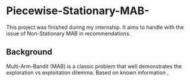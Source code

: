 # Piecewise-Stationary-MAB-
This project was finished during my internship. It aims to handle with the issue of Non-Stationary MAB in recommendations.

## Background 
Multi-Arm-Bandit (MAB) is a classic problem that well demonstrates the exploration vs exploitation dilemma. Based on known information ,

